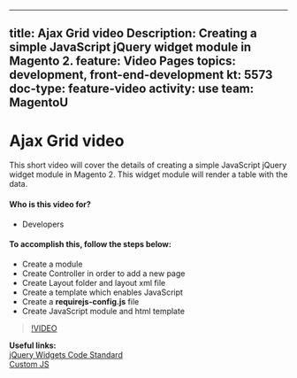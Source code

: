 
---
title: Ajax Grid video
Description: Creating a simple JavaScript jQuery widget module in Magento 2.
feature: Video Pages
topics: development, front-end-development
kt: 5573
doc-type: feature-video
activity: use
team: MagentoU
---
# Ajax Grid video

This short video will cover the details of creating a simple JavaScript jQuery widget module in Magento 2. This widget module will render a table with the data. 

#### Who is this video for?
* Developers

#### To accomplish this, follow the steps below:
* Create a module
* Create Controller in order to add a new page
* Create Layout folder and layout xml file
* Create a template which enables JavaScript
* Create a **requirejs-config.js** file
* Create JavaScript module and html template

>[!VIDEO](https://video.tv.adobe.com/v/35761)

**Useful links:**
<br/>
[jQuery Widgets Code Standard](https://devdocs.magento.com/guides/v2.4/coding-standards/code-standard-jquery-widgets.html)
<br/>
[Custom JS](https://devdocs.magento.com/guides/v2.4/javascript-dev-guide/javascript/custom_js.html)
